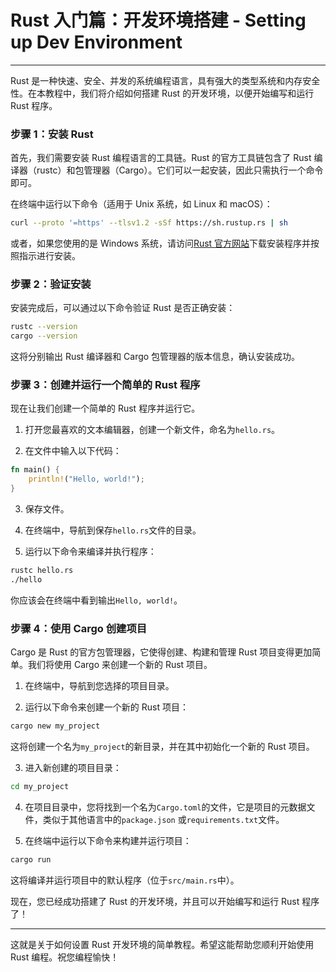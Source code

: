 # Rust 入门篇：开发环境搭建 - Setting up Dev Environment

---

Rust 是一种快速、安全、并发的系统编程语言，具有强大的类型系统和内存安全性。在本教程中，我们将介绍如何搭建 Rust
的开发环境，以便开始编写和运行 Rust 程序。

### 步骤 1：安装 Rust

首先，我们需要安装 Rust 编程语言的工具链。Rust 的官方工具链包含了 Rust 编译器（rustc）和包管理器（Cargo）。它们可以一起安装，因此只需执行一个命令即可。

在终端中运行以下命令（适用于 Unix 系统，如 Linux 和 macOS）：

```bash
curl --proto '=https' --tlsv1.2 -sSf https://sh.rustup.rs | sh
```

或者，如果您使用的是 Windows 系统，请访问[Rust 官方网站](https://www.rust-lang.org/tools/install)下载安装程序并按照指示进行安装。

### 步骤 2：验证安装

安装完成后，可以通过以下命令验证 Rust 是否正确安装：

```bash
rustc --version
cargo --version
```

这将分别输出 Rust 编译器和 Cargo 包管理器的版本信息，确认安装成功。

### 步骤 3：创建并运行一个简单的 Rust 程序

现在让我们创建一个简单的 Rust 程序并运行它。

1. 打开您最喜欢的文本编辑器，创建一个新文件，命名为`hello.rs`。

2. 在文件中输入以下代码：

```rust
fn main() {
    println!("Hello, world!");
}
```

3. 保存文件。

4. 在终端中，导航到保存`hello.rs`文件的目录。

5. 运行以下命令来编译并执行程序：

```bash
rustc hello.rs
./hello
```

你应该会在终端中看到输出`Hello, world!`。

### 步骤 4：使用 Cargo 创建项目

Cargo 是 Rust 的官方包管理器，它使得创建、构建和管理 Rust 项目变得更加简单。我们将使用 Cargo 来创建一个新的 Rust 项目。

1. 在终端中，导航到您选择的项目目录。

2. 运行以下命令来创建一个新的 Rust 项目：

```bash
cargo new my_project
```

这将创建一个名为`my_project`的新目录，并在其中初始化一个新的 Rust 项目。

3. 进入新创建的项目目录：

```bash
cd my_project
```

4. 在项目目录中，您将找到一个名为`Cargo.toml`的文件，它是项目的元数据文件，类似于其他语言中的`package.json`
   或`requirements.txt`文件。

5. 在终端中运行以下命令来构建并运行项目：

```bash
cargo run
```

这将编译并运行项目中的默认程序（位于`src/main.rs`中）。

现在，您已经成功搭建了 Rust 的开发环境，并且可以开始编写和运行 Rust 程序了！

---

这就是关于如何设置 Rust 开发环境的简单教程。希望这能帮助您顺利开始使用 Rust 编程。祝您编程愉快！